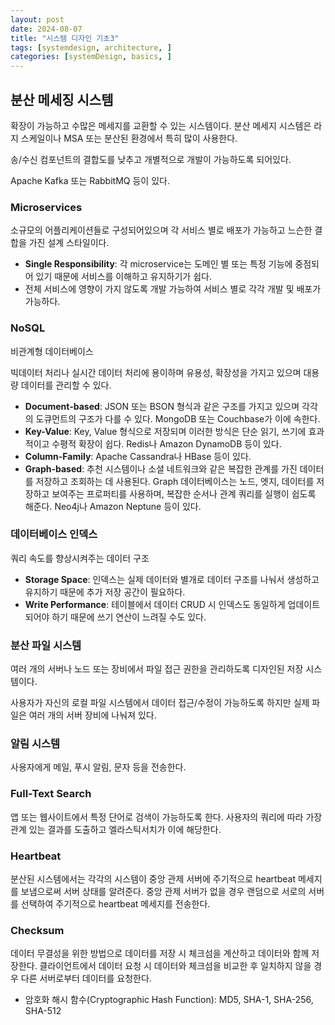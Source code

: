 ```yaml
---
layout: post
date: 2024-08-07
title: "시스템 디자인 기초3"
tags: [systemdesign, architecture, ]
categories: [systemDesign, basics, ]
---
```



## 분산 메세징 시스템


확장이 가능하고 수많은 메세지를 교환할 수 있는 시스템이다. 분산 메세지 시스템은 라지 스케일이나 MSA 또는 분산된 환경에서 특히 많이 사용한다.


송/수신 컴포넌트의 결합도를 낮추고 개별적으로 개발이 가능하도록 되어있다.


Apache Kafka 또는 RabbitMQ 등이 있다.


### Microservices


소규모의 어플리케이션들로 구성되어있으며 각 서비스 별로 배포가 가능하고 느슨한 결합을 가진 설계 스타일이다.

- **Single Responsibility**: 각 microservice는 도메인 별 또는 특정 기능에 중점되어 있기 때문에 서비스를 이해하고 유지하기가 쉽다.
- 전체 서비스에 영향이 가지 않도록 개발 가능하여 서비스 별로 각각 개발 및 배포가 가능하다.

### NoSQL


비관계형 데이터베이스


빅데이터 처리나 실시간 데이터 처리에 용이하며 유용성, 확장성을 가지고 있으며 대용량 데이터를 관리할 수 있다.

- **Document-based**: JSON 또는 BSON 형식과 같은 구조를 가지고 있으며 각각의 도큐먼트의 구조가 다를 수 있다. MongoDB 또는 Couchbase가 이에 속한다.
- **Key-Value**: Key, Value 형식으로 저장되며 이러한 방식은 단순 읽기, 쓰기에 효과적이고 수평적 확장이 쉽다. Redis나 Amazon DynamoDB 등이 있다.
- **Column-Family**: Apache Cassandra나 HBase 등이 있다.
- **Graph-based**: 추천 시스템이나 소셜 네트워크와 같은 복잡한 관계를 가진 데이터를 저장하고 조회하는 데 사용된다. Graph 데이터베이스는 노드, 엣지, 데이터를 저장하고 보여주는 프로퍼티를 사용하며, 복잡한 순서나 관계 쿼리를 실행이 쉽도록 해준다. Neo4j나 Amazon Neptune 등이 있다.

### 데이터베이스 인덱스


쿼리 속도를 향상시켜주는 데이터 구조

- **Storage Space**: 인덱스는 실제 데이터와 별개로 데이터 구조를 나눠서 생성하고 유지하기 때문에 추가 저장 공간이 필요하다.
- **Write Performance**: 테이블에서 데이터 CRUD 시 인덱스도 동일하게 업데이트 되어야 하기 때문에 쓰기 연산이 느려질 수도 있다.

### 분산 파일 시스템


여러 개의 서버나 노드 또는 장비에서 파일 접근 권한을 관리하도록 디자인된 저장 시스템이다.


사용자가 자신의 로컬 파일 시스템에서 데이터 접근/수정이 가능하도록 하지만 실제 파일은 여러 개의 서버 장비에 나눠져 있다.


### 알림 시스템


사용자에게 메일, 푸시 알림, 문자 등을 전송한다.


### Full-Text Search


앱 또는 웹사이트에서 특정 단어로 검색이 가능하도록 한다. 사용자의 쿼리에 따라 가장 관계 있는 결과를 도출하고 엘라스틱서치가 이에 해당한다.


### Heartbeat


분산된 시스템에서는 각각의 시스템이 중앙 관제 서버에 주기적으로 heartbeat 메세지를 보냄으로써 서버 상태를 알려준다. 중앙 관제 서버가 없을 경우 랜덤으로 서로의 서버를 선택하여 주기적으로 heartbeat 메세지를 전송한다.


### Checksum


데이터 무결성을 위한 방법으로 데이터를 저장 시 체크섬을 계산하고 데이터와 함께 저장한다. 클라이언트에서 데이터 요청 시 데이터와 체크섬을 비교한 후 일치하지 않을 경우 다른 서버로부터 데이터를 요청한다.

- 암호화 해시 함수(Cryptographic Hash Function): MD5, SHA-1, SHA-256, SHA-512
